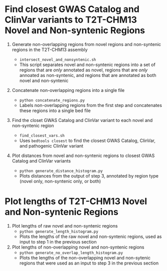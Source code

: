 # Find closest GWAS Catalog and ClinVar variants to T2T-CHM13 Novel and Non-syntenic Regions

1. Generate non-overlapping regions from novel regions and non-syntenic regions in the T2T-CHM13 assembly
	- `intersect_novel_and_nonsyntenic.sh`
	- This script separates novel and non-syntenic regions into a set of regions that are *only* annotated as novel, regions that are *only* annoated as non-syntenic, and regions that are annotated as both novel and non-syntenic

2. Concatenate non-overlapping regions into a single file
	- `python concatenate_regions.py`
	- Labels non-overlapping regions from the first step and concatenates these regions into a single bed file

3. Find the closet GWAS Catalog and ClinVar variant to each novel and non-syntenic region
	- `find_closest_vars.sh`
	- Uses `bedtools closest` to find the closest GWAS Catalog, ClinVar, and pathogenic ClinVar variant

4. Plot distances from novel and non-syntenic regions to closest GWAS Catalog and ClinVar variants
	- `python generate_distance_histogram.py`
	- Plots distances from the output of step 3, annotated by region type (novel only, non-syntenic only, or both)


# Plot lengths of T2T-CHM13 Novel and Non-syntenic Regions

1. Plot lengths of raw novel and non-syntenic regions
	- `python generate_length_histogram.py`
	- Plots the lengths of the raw novel and non-syntenic regions, used as input to step 1 in the previous section
2. Plot lengths of non-overlapping novel and non-syntenic regions
	- `python generate_no_overlap_length_histogram.py`
	- Plots the lengths of the non-overlapping novel and non-sytenic regions that were used as an input to step 3 in the previous section
	 
